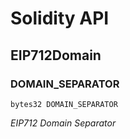 # Solidity API

## EIP712Domain

### DOMAIN_SEPARATOR

```solidity
bytes32 DOMAIN_SEPARATOR
```

_EIP712 Domain Separator_

